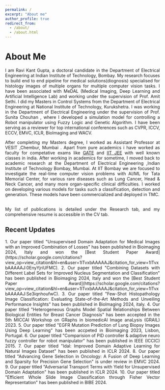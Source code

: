 ```yaml
---
permalink: /
excerpt: "About me"
author_profile: true
redirect_from: 
  - /about/
  - /about.html
---
```


<h1>About Me </h1> 
<div style='text-align: justify;'>I am Ravi Kant Gupta, a doctoral candidate in the <a href="https://www.ee.iitb.ac.in" style="text-decoration: none;">Department of Electrical Engineering</a> at <a href="https://www.iitb.ac.in/" style="text-decoration: none;">Indian Institute of  Technology, Bombay</a>. My research focuses to build end to end pipeline for medical solutions(diognosis) specialised for histology images of multiple organs for multiple computer vision tasks. I have been associated with MeDAL (Medical Imaging, Deep Learning and Artificial Intelligence Lab) and working under the supervision of <a href="https://www.ee.iitb.ac.in/~asethi/" style="text-decoration: none;">Prof. Amit Sethi</a>. I did my Masters in Control Systems from the Department of Electrical Engineering at <a href="https://www.nitkkr.ac.in/" style="text-decoration: none;">National Institute of  Technology, Kurukshetra.</a> I was working in the <a href="http://www.nitkkr.in/control/" style="text-decoration: none;">Department of Electrical Engineering </a> under the supervision of <a href="[https://nitkkr.ac.in/author/sunita-chauhan/]" style="text-decoration: none;">Prof. Sunita Chouhan <a>, where I developed a simulation model for controlling a Robot manipulator using Fuzzy Logic and Genetic Algorithm. I have been serving as a reviewer for top international conferences such as CVPR, ICCV, ECCV, EMVC, ICLR, BioImaging and WACV.</div>  
<p>  </p>

<div style='text-align: justify;'>After completing my Masters degree, I worked as Assistant Professor at <a href="https://vesit.ves.ac.in" style="text-decoration: none;"> VESIT ,Chembur, Mumbai </a>. Apart from pure academics i have worked as faculty for competative exams like <a href="https://vesit.ves.ac.in">GATE</a> and <a href="https://vesit.ves.ac.in">IIT JEE</a> with well known classes in india. After working in academics for sometime, I moved back to academic research at the <a href="https://electrical.iitb.ac.in/" style="text-decoration: none;">Department of Electrical Engineering </a>,Indian Institute of Technology Bombay, Mumbai. At IIT Bombay we are focused to investigate the real-time computer vision problems with AI/ML for <a href="https://tmc.gov.in/" style="text-decoration: none;">Tata Memorial Center</a>, for various rare diseases such as Lung Cancer, Head & Neck Cancer, and many more organ-specific clinical difficulties. I worked on developing various models for tasks such a classification, detection and generation. These models have been commercialized and deployed in TMC.

<br>My list of publications is detailed under the Research tab, and my comprehensive resume is accessible in the CV tab.

<h2>Recent Updates </h2> 
1. Our paper titled "Unsupervised Domain Adaptation for Medical Images with an Improved Combination of Losses" has been published in Bioimaging 2024, Italy and won the [Best Student Paper Award](https://scholar.google.com/citations?view_op=view_citation&hl=en&user=1lTvxbAAAAAJ&citation_for_view=1lTvxbAAAAAJ:0EnyYjriUFMC).
2. Our paper titled "Combining Datasets with Different Label Sets for Improved Nucleus Segmentation and Classification" has been published in Bioimaging 2024, Italy and won the [Best Student Paper Award](https://scholar.google.com/citations?view_op=view_citation&hl=en&user=1lTvxbAAAAAJ&citation_for_view=1lTvxbAAAAAJ:Se3iqnhoufwC).
3. Our paper titled "Few-Shot Histopathology Image Classification: Evaluating State-of-the-Art Methods and Unveiling Performance Insights" has been published in BioImaging 2024, italy.
4. Our paper titled "Heterogeneous Graphs Model Spatial Relationships Between Biological Entities for Breast Cancer Diagnosis" has been accepted in the 5th MICCAI Workshop on GRaphs in biomedicAl Image anaLysis (GRAIL) 2023.
5. Our paper titled "EGFR Mutation Prediction of Lung Biopsy Images Using Deep Learning" has been accpeted in Bioimaging 2023, Lisbon, Portugal.
6. Our paper titled "Comparision of PID controller & adaptive neuro fuzzy controller for robot manipulator" has been published in IEEE (ICCIC) 2015. 
7. Our paper titled "Idal: Improved Domain Adaptive Learning for Natural Images Dataset" has been published in ICLR 2024. 
8. Our paper titled "Advancing Gene Selection in Oncology: A Fusion of Deep Learning and Sparsity for Precision Gene Selection" is under review in EMVC 2024.
9. Our paper titled "Adversarial Transport Terms with Yield for Unsupervised Domain Adaptation" has been published in ICLR 2024.
10. Our paper titled "Efficient Whole Slide Image Classification through Fisher Vector Representation" has been published in BIBE 2024.

